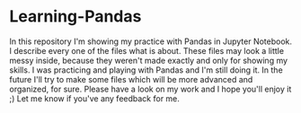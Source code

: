 # Learning-Pandas
In this repository I'm showing my practice with Pandas in Jupyter Notebook.
I describe every one of the files what is about.
These files may look a little messy inside, because they weren't made exactly and only for showing my skills. I was practicing and playing with Pandas and I'm still doing it.
In the future I'll try to make some files which will be more advanced and organized, for sure.
Please have a look on my work and I hope you'll enjoy it ;)
Let me know if you've any feedback for me.
